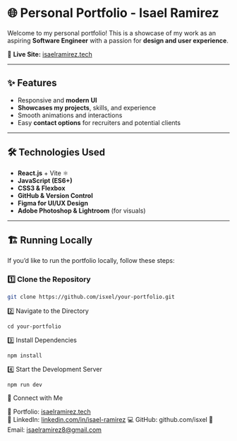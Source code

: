 # 🌐 Personal Portfolio - Isael Ramirez  

Welcome to my personal portfolio! This is a showcase of my work as an aspiring **Software Engineer** with a passion for **design and user experience**.  

🚀 **Live Site:** [isaelramirez.tech](https://https://isaelramirez.tech)  

---

## ✨ Features  
- Responsive and **modern UI**  
- **Showcases my projects**, skills, and experience  
- Smooth animations and interactions  
- Easy **contact options** for recruiters and potential clients  

---

## 🛠️ Technologies Used  
- **React.js** + Vite ⚛️  
- **JavaScript (ES6+)**  
- **CSS3 & Flexbox**  
- **GitHub & Version Control**  
- **Figma for UI/UX Design**  
- **Adobe Photoshop & Lightroom** (for visuals)  

---

## 🏗️ Running Locally  
If you’d like to run the portfolio locally, follow these steps:  

### 1️⃣ Clone the Repository  
```bash
git clone https://github.com/isxel/your-portfolio.git
```

2️⃣ Navigate to the Directory
```
cd your-portfolio
```

3️⃣ Install Dependencies
```
npm install
```

4️⃣ Start the Development Server
```
npm run dev
```

🔗 Connect with Me

📍 Portfolio: [isaelramirez.tech](https://https://isaelramirez.tech)  
💼 LinkedIn: [linkedin.com/in/isael-ramirez](https://www.linkedin.com/in/isael-ramirez-a4bb32309)
💻 GitHub: github.com/isxel
📧 Email: isaelramirez8@gmail.com
